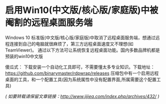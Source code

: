 # 启用Win10(中文版/核心版/家庭版)中被阉割的远程桌面服务端

Windows 10 标准版(中文版/核心版/家庭版)中取消了远程桌面服务端，想通过远程连接到自己的电脑就很麻烦了，第三方远程桌面速度又不理想(如TeamViewer)。
通过以下方法可让系统恢复远程桌面功能。国内多数品牌机都是预装的win10中文版

傻瓜式：
下载安装一个自动化工具即可，不需要懂太多专业知识。下载地址：https://github.com/binarymaster/rdpwrap/releases
压缩包中有一个启用远程桌面的工具，和一个配置工具(因为系统属性中没有配置界面,所属需要这个配置工具)

 *( 如要转载请保留文章链接：http://www.jijiea.com/index.php/archives/432/ )* 